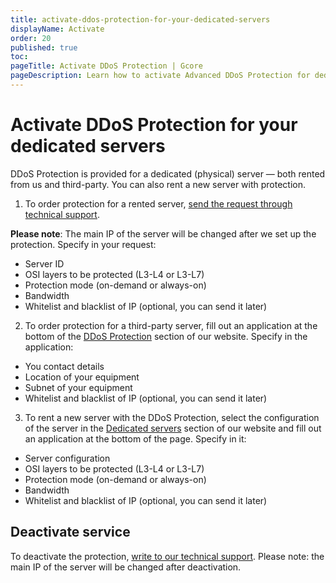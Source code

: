 ```yaml
---
title: activate-ddos-protection-for-your-dedicated-servers
displayName: Activate
order: 20
published: true
toc:
pageTitle: Activate DDoS Protection | Gcore
pageDescription: Learn how to activate Advanced DDoS Protection for dedicated servers.
---
```

# Activate DDoS Protection for your dedicated servers

DDoS Protection is provided for a dedicated (physical) server — both rented from us and third-party. You can also rent a new server with protection.

1. To order protection for a rented server, <a href="https://gcore.com/docs/hosting/contact-our-technical-support" target="_blank">send the request through technical support</a>. 

**Please note**: The main IP of the server will be changed after we set up the protection. Specify in your request:

- Server ID
- OSI layers to be protected (L3-L4 or L3-L7)
- Protection mode (on-demand or always-on)
- Bandwidth
- Whitelist and blacklist of IP (optional, you can send it later)

2. To order protection for a third-party server, fill out an application at the bottom of the <a href="https://gcore.com/ddos-protection-for-servers" target="_blank">DDoS Protection</a> section of our website. Specify in the application:

- You contact details
- Location of your equipment
- Subnet of your equipment
- Whitelist and blacklist of IP (optional, you can send it later)

3. To rent a new server with the DDoS Protection, select the configuration of the server in the <a href="https://gcore.com/hosting/dedicated" target="_blank">Dedicated servers</a> section of our website and fill out an application at the bottom of the page. Specify in it:

- Server configuration
- OSI layers to be protected (L3-L4 or L3-L7)
- Protection mode (on-demand or always-on)
- Bandwidth
- Whitelist and blacklist of IP (optional, you can send it later)

## Deactivate service

To deactivate the protection, <a href="https://gcore.com/docs/hosting/contact-our-technical-support" target="_blank">write to our technical support</a>. Please note: the main IP of the server will be changed after deactivation.
